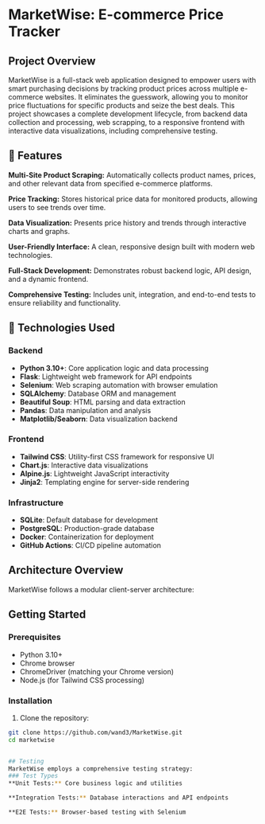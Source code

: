 # MarketWise: E-commerce Price Tracker

## Project Overview
MarketWise is a full-stack web application designed to empower users with smart purchasing decisions by tracking product prices across multiple e-commerce websites. It eliminates the guesswork, allowing you to monitor price fluctuations for specific products and seize the best deals. This project showcases a complete development lifecycle, from backend data collection and processing, web scrapping, to a responsive frontend with interactive data visualizations, including comprehensive testing.


## 🚀 Features

**Multi-Site Product Scraping:** Automatically collects product names, prices, and other relevant data from specified e-commerce platforms.

**Price Tracking:** Stores historical price data for monitored products, allowing users to see trends over time.

**Data Visualization:** Presents price history and trends through interactive charts and graphs.

**User-Friendly Interface:** A clean, responsive design built with modern web technologies.

**Full-Stack Development:** Demonstrates robust backend logic, API design, and a dynamic frontend.

**Comprehensive Testing:** Includes unit, integration, and end-to-end tests to ensure reliability and functionality.


## 🚀 Technologies Used
### Backend
- **Python 3.10+**: Core application logic and data processing
- **Flask**: Lightweight web framework for API endpoints
- **Selenium**: Web scraping automation with browser emulation
- **SQLAlchemy**: Database ORM and management
- **Beautiful Soup**: HTML parsing and data extraction
- **Pandas**: Data manipulation and analysis
- **Matplotlib/Seaborn**: Data visualization backend

### Frontend
- **Tailwind CSS**: Utility-first CSS framework for responsive UI
- **Chart.js**: Interactive data visualizations
- **Alpine.js**: Lightweight JavaScript interactivity
- **Jinja2**: Templating engine for server-side rendering

### Infrastructure
- **SQLite**: Default database for development
- **PostgreSQL**: Production-grade database
- **Docker**: Containerization for deployment
- **GitHub Actions**: CI/CD pipeline automation

## Architecture Overview

MarketWise follows a modular client-server architecture:




## Getting Started

### Prerequisites
- Python 3.10+
- Chrome browser
- ChromeDriver (matching your Chrome version)
- Node.js (for Tailwind CSS processing)

### Installation

1. Clone the repository:
```bash
git clone https://github.com/wand3/MarketWise.git
cd marketwise


## Testing
MarketWise employs a comprehensive testing strategy:
### Test Types
**Unit Tests:** Core business logic and utilities

**Integration Tests:** Database interactions and API endpoints

**E2E Tests:** Browser-based testing with Selenium
